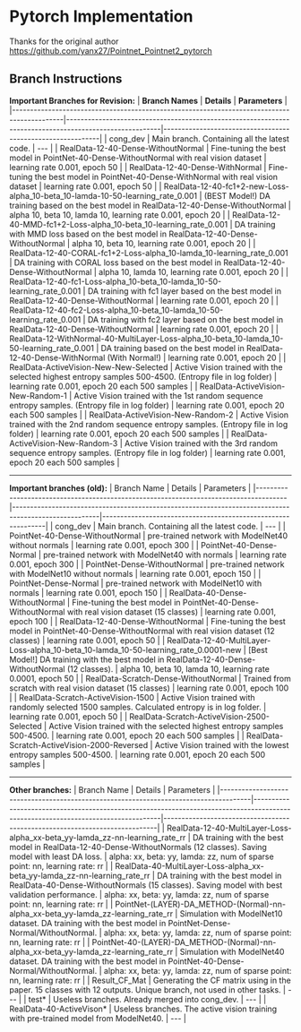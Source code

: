 # Pytorch Implementation

Thanks for the original author https://github.com/yanx27/Pointnet_Pointnet2_pytorch

## Branch Instructions
**Important Branches for Revision:**
| **Branch Names**                                                                           | **Details**                                                                                            | **Parameters**                                             |
|--------------------------------------------------------------------------------------------|--------------------------------------------------------------------------------------------------------|------------------------------------------------------------|
| cong_dev                                                                                   | Main branch. Containing all the latest code.                                                           | ---                                                        |
| RealData-12-40-Dense-WithoutNormal                                                         | Fine-tuning the best model in PointNet-40-Dense-WithoutNormal with real vision dataset                 | learning rate 0.001, epoch 50                              |
| RealData-12-40-Dense-WithNormal                                                            | Fine-tuning the best model in PointNet-40-Dense-WithNormal with real vision dataset                    | learning rate 0.001, epoch 50                              |
| RealData-12-40-fc1+2-new-Loss-alpha_10-beta_10-lamda-10-50-learning_rate_0.001             | (BEST Model!) DA training based on the best model in RealData-12-40-Dense-WithoutNormal                | alpha 10, beta 10, lamda 10, learning rate 0.001, epoch 20 |
| RealData-12-40-MMD-fc1+2-Loss-alpha_10-beta_10-learning_rate_0.001                         | DA training with MMD loss based on the best model in RealData-12-40-Dense-WithoutNormal                | alpha 10, beta 10, learning rate 0.001, epoch 20           |
| RealData-12-40-CORAL-fc1+2-Loss-alpha_10-lamda_10-learning_rate_0.001                      | DA training with CORAL loss based on the best model in RealData-12-40-Dense-WithoutNormal              | alpha 10, lamda 10, learning rate 0.001, epoch 20          |
| RealData-12-40-fc1-Loss-alpha_10-beta_10-lamda_10-50-learning_rate_0.001                   | DA training with fc1 layer based on the best model in RealData-12-40-Dense-WithoutNormal               | learning rate 0.001, epoch 20                              |
| RealData-12-40-fc2-Loss-alpha_10-beta_10-lamda_10-50-learning_rate_0.001                   | DA training with fc2 layer based on the best model in RealData-12-40-Dense-WithoutNormal               | learning rate 0.001, epoch 20                              |
| RealData-12-WithNormal-40-MultiLayer-Loss-alpha_10-beta_10-lamda_10-50-learning_rate_0.001 | DA training based on the best model in RealData-12-40-Dense-WithNormal (With Normal!)                  | learning rate 0.001, epoch 20                              |
| RealData-ActiveVision-New-New-Selected                                                     | Active Vision trained with the selected highest entropy samples 500-4500. (Entropy file in log folder) | learning rate 0.001, epoch 20 each 500 samples             |
| RealData-ActiveVision-New-Random-1                                                         | Active Vision trained with the 1st random sequence entropy samples. (Entropy file in log folder)       | learning rate 0.001, epoch 20 each 500 samples             |
| RealData-ActiveVision-New-Random-2                                                         | Active Vision trained with the 2nd random sequence entropy samples. (Entropy file in log folder)       | learning rate 0.001, epoch 20 each 500 samples             |
| RealData-ActiveVision-New-Random-3                                                         | Active Vision trained with the 3rd random sequence entropy samples. (Entropy file in log folder)       | learning rate 0.001, epoch 20 each 500 samples             |


---------------------------------------------------------------------------------------------------------------------------------------

**Important branches (old):**
| Branch Name                                                                          | Details                                                                                              | Parameters                                                   |
|--------------------------------------------------------------------------------------|------------------------------------------------------------------------------------------------------|--------------------------------------------------------------|
| cong_dev                                                                             | Main branch. Containing all the latest code.                                                         | ---                                                          |
| PointNet-40-Dense-WithoutNormal                                                      | pre-trained network with ModelNet40 without normals                                                  | learning rate 0.001, epoch 300                               |
| PointNet-40-Dense-Normal                                                             | pre-trained network with ModelNet40 with normals                                                     | learning rate 0.001, epoch 300                               |
| PointNet-Dense-WithoutNormal                                                         | pre-trained network with ModelNet10 without normals                                                  | learning rate 0.001, epoch 150                               |
| PointNet-Dense-Normal                                                                | pre-trained network with ModelNet10 with normals                                                     | learning rate 0.001, epoch 150                               |
| RealData-40-Dense-WithoutNormal                                                      | Fine-tuning the best model in PointNet-40-Dense-WithoutNormal with real vision dataset (15 classes)  | learning rate 0.001, epoch 100                               |
| RealData-12-40-Dense-WithoutNormal                                                   | Fine-tuning the best model in PointNet-40-Dense-WithoutNormal with real vision dataset (12 classes)  | learning rate 0.001, epoch 50                                |
| RealData-12-40-MultiLayer-Loss-alpha_10-beta_10-lamda_10-50-learning_rate_0.0001-new | [Best Model!] DA training with the best model in RealData-12-40-Dense-WithoutNormal (12 classes).    | alpha 10, beta 10, lamda 10, learning rate 0.0001, epoch 50  |
| RealData-Scratch-Dense-WithoutNormal                                                 | Trained from scratch with real vision dataset (15 classes)                                           | learning rate 0.001, epoch 100                               |
| RealData-Scratch-ActiveVision-1500                                                 | Active Vision trained with randomly selected 1500 samples. Calculated entropy is in log folder.   | learning rate 0.001, epoch 50                               |
| RealData-Scratch-ActiveVision-2500-Selected                                          | Active Vision trained with the selected highest entropy samples 500-4500.                            | learning rate 0.001, epoch 20 each 500 samples               |
| RealData-Scratch-ActiveVision-2000-Reversed                                          | Active Vision trained with the lowest entropy samples 500-4500.                                      | learning rate 0.001, epoch 20 each 500 samples               |

---------------------------------------------------------------------
**Other branches:**
| Branch Name                                                                          | Details                                                                                                                          | Parameters                                                                 |
|--------------------------------------------------------------------------------------|----------------------------------------------------------------------------------------------------------------------------------|----------------------------------------------------------------------------|
| RealData-12-40-MultiLayer-Loss-alpha_xx-beta_yy-lamda_zz-nn-learning_rate_rr         | DA training with the best model in RealData-12-40-Dense-WithoutNormals (12 classes). Saving model with least DA loss.            | alpha: xx, beta: yy, lamda: zz, num of sparse point: nn, learning rate: rr |
| RealData-40-MultiLayer-Loss-alpha_xx-beta_yy-lamda_zz-nn-learning_rate_rr            | DA training with the best model in RealData-40-Dense-WithoutNormals (15 classes). Saving model with best validation performance. | alpha: xx, beta: yy, lamda: zz, num of sparse point: nn, learning rate: rr |
| PointNet-(LAYER)-DA_METHOD-(Normal)-nn-alpha_xx-beta_yy-lamda_zz-learning_rate_rr    | Simulation with ModelNet10 dataset. DA training with the best model in PointNet-Dense-Normal/WithoutNormal.                      | alpha: xx, beta: yy, lamda: zz, num of sparse point: nn, learning rate: rr |
| PointNet-40-(LAYER)-DA_METHOD-(Normal)-nn-alpha_xx-beta_yy-lamda_zz-learning_rate_rr | Simulation with ModelNet40 dataset. DA training with the best model in PointNet-40-Dense-Normal/WithoutNormal.                   | alpha: xx, beta: yy, lamda: zz, num of sparse point: nn, learning rate: rr |
| Result_CF_Mat                                                                        | Generating the CF matrix using in the paper. 15 classes with 12 outputs. Unique branch, not used in other tasks.                 | ---                                                                        |
| test*                                                                                | Useless branches. Already merged into cong_dev.                                                                                  | ---                                                                        |
| RealData-40-ActiveVison*                                                             | Useless branches. The active vision training with pre-trained model from ModelNet40.                                             | ---                                                                        |
